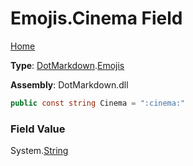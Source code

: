 # Emojis\.Cinema Field

[Home](../../../README.md)

**Type**: [DotMarkdown](../../README.md)\.[Emojis](../README.md)

**Assembly**: DotMarkdown\.dll

```csharp
public const string Cinema = ":cinema:"
```

### Field Value

System\.[String](https://docs.microsoft.com/en-us/dotnet/api/system.string)